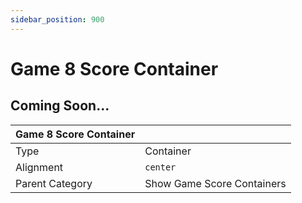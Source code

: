 ```yaml
---
sidebar_position: 900
---
```

    
# Game 8 Score Container

## Coming Soon...

|     Game 8 Score Container  ||
| -------- | ------- |
| Type  |  Container | Visibility | Image | Text  |
| Alignment |  `center`     |
| Parent Category    | Show Game Score Containers    |
